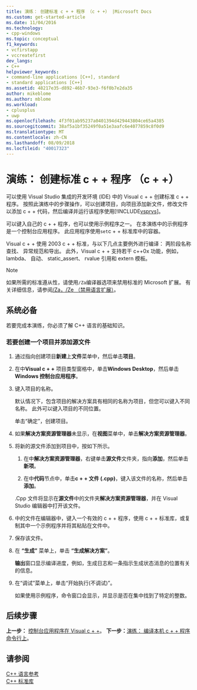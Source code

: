 ```yaml
---
title: 演练： 创建标准 c + + 程序 （c + +） |Microsoft Docs
ms.custom: get-started-article
ms.date: 11/04/2016
ms.technology:
- cpp-windows
ms.topic: conceptual
f1_keywords:
- vcfirstapp
- vccreatefirst
dev_langs:
- C++
helpviewer_keywords:
- command-line applications [C++], standard
- standard applications [C++]
ms.assetid: 48217e35-d892-46b7-93e3-f6f0b7e2da35
author: mikeblome
ms.author: mblome
ms.workload:
- cplusplus
- uwp
ms.openlocfilehash: 4f3f01ab95237a0401394d429443804ce65a4385
ms.sourcegitcommit: 38af5a1bf35249f0a51e3aafc6e4077859c8f0d9
ms.translationtype: MT
ms.contentlocale: zh-CN
ms.lasthandoff: 08/09/2018
ms.locfileid: "40017323"
---
```

# <a name="walkthrough-creating-a-standard-c-program-c"></a>演练： 创建标准 c + + 程序 （c + +）
可以使用 Visual Studio 集成的开发环境 (IDE) 中的 Visual c + + 创建标准 c + + 程序。 按照此演练中的步骤操作，可以创建项目，向项目添加新文件，修改文件以添加 c + + 代码，然后编译并运行该程序使用[!INCLUDE[vsprvs](../assembler/masm/includes/vsprvs_md.md)]。  
  
 可以键入自己的 c + + 程序，也可以使用示例程序之一。 在本演练中的示例程序是一个控制台应用程序。 此应用程序使用`set`c + + 标准库中的容器。  
  
 Visual c + + 使用 2003 c + + 标准，与以下几点主要例外进行编译： 两阶段名称查找、 异常规范和导出。 此外，Visual c + + 支持若干 c++0x 功能，例如，lambda、 自动、 static_assert、 rvalue 引用和 extern 模板。  
  
> [!NOTE]
>  如果所需的标准遵从性，请使用`/Za`编译器选项来禁用标准的 Microsoft 扩展。 有关详细信息，请参阅[/Za，/Ze （禁用语言扩展）](../build/reference/za-ze-disable-language-extensions.md)。  
  
## <a name="prerequisites"></a>系统必备  
 若要完成本演练，你必须了解 C++ 语言的基础知识。  
  
### <a name="to-create-a-project-and-add-a-source-file"></a>若要创建一个项目并添加源文件  
  
1.  通过指向创建项目**新建**上**文件**菜单中，然后单击**项目**。  
  
2.  在中**Visual c + +** 项目类型窗格中，单击**Windows Desktop**，然后单击**Windows 控制台应用程序**。  
  
3.  键入项目的名称。  
  
     默认情况下，包含项目的解决方案具有相同的名称为项目，但您可以键入不同名称。 此外可以键入项目的不同位置。  
  
     单击“确定”，创建项目。  
  
4.  如果**解决方案资源管理器**未显示，在**视图**菜单中，单击**解决方案资源管理器**。  
  
5.  将新的源文件添加到项目中，按如下所示。  
  
    1.  在中**解决方案资源管理器**，右键单击**源文件**文件夹，指向**添加**，然后单击**新项**。  
  
    2.  在中**代码**节点中，单击**c + + 文件 (.cpp)**，键入该文件的名称，然后单击**添加**。  
  
     .Cpp 文件将显示在**源文件**中的文件夹**解决方案资源管理器**，并在 Visual Studio 编辑器中打开该文件。  
  
6.  中的文件在编辑器中，键入一个有效的 c + + 程序，使用 c + + 标准库，或复制其中一个示例程序并将其粘贴在文件中。  
  
7.  保存该文件。  
  
8. 在 **“生成”** 菜单上，单击 **“生成解决方案”**。  
  
     **输出**窗口显示编译进度，例如，生成日志和一条指示生成状态消息的位置有关的信息。  
  
9. 在“调试”菜单上，单击“开始执行(不调试)”。  
  
     如果使用示例程序，命令窗口会显示，并显示是否在集中找到了特定的整数。  
  
## <a name="next-steps"></a>后续步骤  
 **上一步：** [控制台应用程序在 Visual c + +](../windows/console-applications-in-visual-cpp.md)。 **下一步：**[演练： 编译本机 c + + 程序命令行上](../build/walkthrough-compiling-a-native-cpp-program-on-the-command-line.md)。  
  
## <a name="see-also"></a>请参阅  
 [C++ 语言参考](../cpp/cpp-language-reference.md)   
 [C++ 标准库](../standard-library/cpp-standard-library-reference.md)